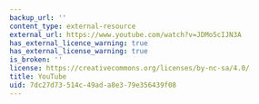 ```yaml
---
backup_url: ''
content_type: external-resource
external_url: https://www.youtube.com/watch?v=JDMo5cIJN3A
has_external_licence_warning: true
has_external_license_warning: true
is_broken: ''
license: https://creativecommons.org/licenses/by-nc-sa/4.0/
title: YouTube
uid: 7dc27d73-514c-49ad-a8e3-79e356439f08
---
```

